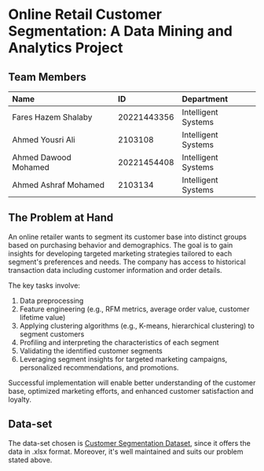 # Online Retail Customer Segmentation: A Data Mining and Analytics Project

## Team Members

| Name                 | ID          | Department          |
| :------------------- | :---------- | :------------------ |
| Fares Hazem Shalaby  | 20221443356 | Intelligent Systems |
| Ahmed Yousri Ali     | 2103108     | Intelligent Systems |
| Ahmed Dawood Mohamed | 20221454408 | Intelligent Systems |
| Ahmed Ashraf Mohamed | 2103134     | Intelligent Systems |

## The Problem at Hand

An online retailer wants to segment its customer base into distinct groups based on purchasing behavior and demographics. The goal is to gain insights for developing targeted marketing strategies tailored to each segment's preferences and needs. The company has access to historical transaction data including customer information and order details.

The key tasks involve:

1. Data preprocessing
2. Feature engineering (e.g., RFM metrics, average order value, customer lifetime value)
3. Applying clustering algorithms (e.g., K-means, hierarchical clustering) to segment customers
4. Profiling and interpreting the characteristics of each segment
5. Validating the identified customer segments
6. Leveraging segment insights for targeted marketing campaigns, personalized recommendations, and promotions.

Successful implementation will enable better understanding of the customer base, optimized marketing efforts, and enhanced customer satisfaction and loyalty.

## Data-set

The data-set chosen is [Customer Segmentation Dataset](https://www.kaggle.com/datasets/yasserh/customer-segmentation-dataset), since it offers the data in .xlsx format.
Moreover, it's well maintained and suits our problem stated above.